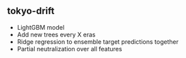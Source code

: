 ## tokyo-drift

- LightGBM model
- Add new trees every X eras
- Ridge regression to ensemble target predictions together
- Partial neutralization over all features
